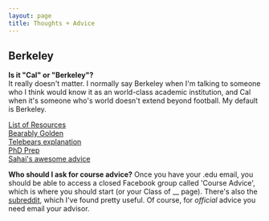 ```yaml
---
layout: page
title: Thoughts + Advice
---
```


## Berkeley

**Is it "Cal" or "Berkeley"?**  
It really doesn't matter. I normally say Berkeley when I'm talking to someone who I think would know it as an world-class academic institution, and Cal when it's someone who's world doesn't extend beyond football. My default is Berkeley.

[List of Resources](http://www.ocf.berkeley.edu/~vlo/BerkeleyResources.php#textbooks)  
[Bearably Golden](http://bearablygolden.tumblr.com/)  
[Telebears explanation](http://talk.collegeconfidential.com/university-california-berkeley/945397-how-exactly-does-telebears-work.html)  
[PhD Prep](https://sites.google.com/site/markborgschulte/berkeleyclassesirecommend)  
[Sahai's awesome advice](http://www.eecs.berkeley.edu/~sahai/advice.html)

**Who should I ask for course advice?**
Once you have your .edu email, you should be able to access a closed Facebook group called 'Course Advice', which is where you should start (or your Class of __ page). There's also the [subreddit](https://reddit.com/r/berkeley), which I've found pretty useful. Of course, for *official* advice you need email your advisor.